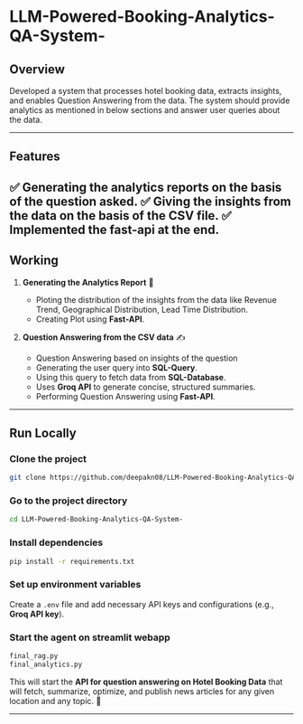 # LLM-Powered-Booking-Analytics-QA-System-

## Overview  
Developed a system that processes hotel booking data, extracts insights, and enables Question Answering from the data. The system should provide analytics as mentioned in below sections and answer user queries about the data.

---

## Features  
   ✅ Generating the analytics reports on the basis of the question asked.
   ✅ Giving the insights from the data on the basis of the CSV file. 
   ✅ Implemented the fast-api at the end.
---
## Working 
1. **Generating the Analytics Report** 📰
   - Ploting the distribution of the insights from the data like Revenue Trend, Geographical Distribution, Lead Time Distribution.
   - Creating Plot using **Fast-API**. 

3. **Question Answering from the CSV data** ✍️  
   - Question Answering based on insights of the question
   - Generating the user query into **SQL-Query**.
   - Using this query to fetch data from **SQL-Database**.
   - Uses **Groq API** to generate concise, structured summaries.  
   - Performing Question Answering using **Fast-API**.  
---

## Run Locally  
### Clone the project  
```bash
git clone https://github.com/deepakn08/LLM-Powered-Booking-Analytics-QA-System-
```  

### Go to the project directory  
```bash
cd LLM-Powered-Booking-Analytics-QA-System-
```  

### Install dependencies  
```bash
pip install -r requirements.txt
```  

### Set up environment variables  
Create a `.env` file and add necessary API keys and configurations (e.g., **Groq API key**).  

### Start the agent on streamlit webapp
```bash
final_rag.py
final_analytics.py
```  
This will start the **API for question answering on Hotel Booking Data** that will fetch, summarize, optimize, and publish news articles for any given location and any topic. 🚀    

---
